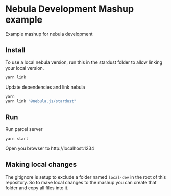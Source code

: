 # Nebula Development Mashup example

Example mashup for nebula development

## Install

To use a local nebula version, run this in the stardust folder to allow linking your local version.

```sh
yarn link
```

Update dependencies and link nebula

```sh
yarn
yarn link "@nebula.js/stardust"
```

## Run

Run parcel server

```sh
yarn start
```

Open you browser to http://localhost:1234

## Making local changes

The gitignore is setup to exclude a folder named `local-dev` in the root of this repository. So to make local changes to the mashup you can create that folder and copy all files into it.
